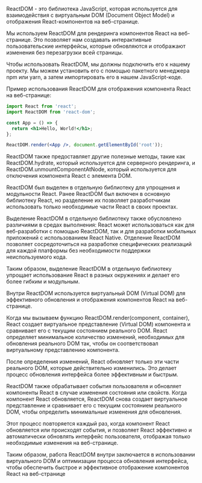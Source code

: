ReactDOM - это библиотека JavaScript, которая используется для взаимодействия с виртуальным DOM (Document Object Model) и отображения React-компонентов на веб-странице.

Мы используем ReactDOM для рендеринга компонентов React на веб-странице. Это позволяет нам создавать интерактивные пользовательские интерфейсы, которые обновляются и отображают изменения без перезагрузки всей страницы.

Чтобы использовать ReactDOM, мы должны подключить его к нашему проекту. Мы можем установить его с помощью пакетного менеджера npm или yarn, а затем импортировать его в нашем JavaScript-коде.

Пример использования ReactDOM для отображения компонента React на веб-странице:

```jsx
import React from 'react';
import ReactDOM from 'react-dom';

const App = () => {
  return <h1>Hello, World!</h1>;
};

ReactDOM.render(<App />, document.getElementById('root'));

```

ReactDOM также предоставляет другие полезные методы, такие как ReactDOM.hydrate, который используется для серверного рендеринга, и ReactDOM.unmountComponentAtNode, который используется для отключения компонента React с элемента DOM.

ReactDOM был выделен в отдельную библиотеку для упрощения и модульности React. Ранее ReactDOM был включен в основную библиотеку React, но разделение их позволяет разработчикам использовать только необходимые части React в своих проектах.

Выделение ReactDOM в отдельную библиотеку также обусловлено различиями в средах выполнения: React может использоваться как для веб-разработки с помощью ReactDOM, так и для разработки мобильных приложений с использованием React Native. Отделение ReactDOM позволяет сосредоточиться на разработке специфических реализаций для каждой платформы без необходимости поддержки неиспользуемого кода.

Таким образом, выделение ReactDOM в отдельную библиотеку упрощает использование React в разных окружениях и делает его более гибким и модульным.

Внутри ReactDOM используется виртуальный DOM (Virtual DOM) для эффективного обновления и отображения компонентов React на веб-странице.

Когда мы вызываем функцию ReactDOM.render(component, container), React создает виртуальное представление (Virtual DOM) компонента и сравнивает его с текущим состоянием реального DOM. React определяет минимальное количество изменений, необходимых для обновления реального DOM так, чтобы он соответствовал виртуальному представлению компонента.

После определения изменений, React обновляет только эти части реального DOM, которые действительно изменились. Это делает процесс обновления интерфейса более эффективным и быстрым.

ReactDOM также обрабатывает события пользователя и обновляет компоненты React в случае изменения состояния или свойств. Когда компонент React обновляется, ReactDOM снова создает виртуальное представление и сравнивает его с текущим состоянием реального DOM, чтобы определить минимальные изменения для обновления.

Этот процесс повторяется каждый раз, когда компонент React обновляется или происходят события, и позволяет React эффективно и автоматически обновлять интерфейс пользователя, отображая только необходимые изменения на веб-странице.

Таким образом, работа ReactDOM внутри заключается в использовании виртуального DOM и оптимизации процесса обновления интерфейса, чтобы обеспечить быстрое и эффективное отображение компонентов React на веб-странице